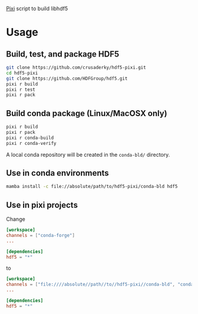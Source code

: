 [Pixi](https://pixi.sh) script to build libhdf5

# Usage

## Build, test, and package HDF5

```bash
git clone https://github.com/crusaderky/hdf5-pixi.git
cd hdf5-pixi
git clone https://github.com/HDFGroup/hdf5.git
pixi r build
pixi r test
pixi r pack
```

## Build conda package (Linux/MacOSX only)

```bash
pixi r build
pixi r pack
pixi r conda-build
pixi r conda-verify
```

A local conda repository will be created in the `conda-bld/` directory.

## Use in conda environments
```bash
mamba install -c file://absolute/path/to/hdf5-pixi/conda-bld hdf5
```

## Use in pixi projects
Change
```toml
[workspace]
channels = ["conda-forge"]
...

[dependencies]
hdf5 = "*"
```

to
```toml
[workspace]
channels = ["file:////absolute//path//to//hdf5-pixi//conda-bld", "conda-forge"]
...

[dependencies]
hdf5 = "*"
```
